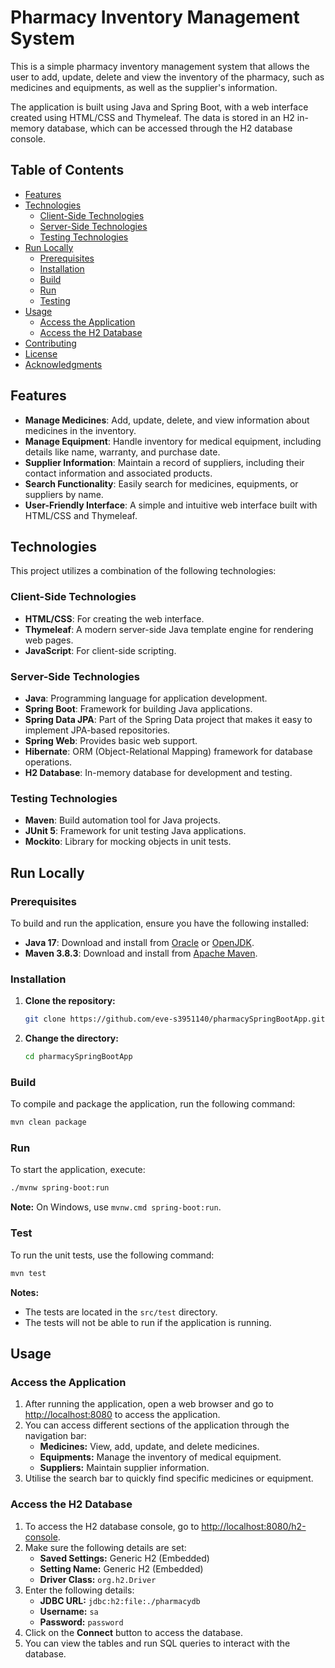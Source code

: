 # Pharmacy Inventory Management System

This is a simple pharmacy inventory management system that allows the user to add, update, delete and view the inventory of the pharmacy, such as medicines and equipments, as well as the supplier's information.

The application is built using Java and Spring Boot, with a web interface created using HTML/CSS and Thymeleaf. The data is stored in an H2 in-memory database, which can be accessed through the H2 database console.

## Table of Contents
- [Features](#features)
- [Technologies](#technologies)
  - [Client-Side Technologies](#client-side-technologies)
  - [Server-Side Technologies](#server-side-technologies)
  - [Testing Technologies](#testing-technologies)
- [Run Locally](#run-locally)
  - [Prerequisites](#prerequisites)
  - [Installation](#installation)
  - [Build](#build)
  - [Run](#run)
  - [Testing](#testing)
- [Usage](#usage)
  - [Access the Application](#access-the-application)
  - [Access the H2 Database](#access-the-h2-database)
- [Contributing](#contributing)
- [License](#license)
- [Acknowledgments](#acknowledgments)

## Features
- **Manage Medicines**: Add, update, delete, and view information about medicines in the inventory.
- **Manage Equipment**: Handle inventory for medical equipment, including details like name, warranty, and purchase date.
- **Supplier Information**: Maintain a record of suppliers, including their contact information and associated products.
- **Search Functionality**: Easily search for medicines, equipments, or suppliers by name.
- **User-Friendly Interface**: A simple and intuitive web interface built with HTML/CSS and Thymeleaf.

## Technologies
This project utilizes a combination of the following technologies:

### Client-Side Technologies
- **HTML/CSS**: For creating the web interface.
- **Thymeleaf**: A modern server-side Java template engine for rendering web pages.
- **JavaScript**: For client-side scripting.

### Server-Side Technologies
- **Java**: Programming language for application development.
- **Spring Boot**: Framework for building Java applications.
- **Spring Data JPA**: Part of the Spring Data project that makes it easy to implement JPA-based repositories.
- **Spring Web**: Provides basic web support.
- **Hibernate**: ORM (Object-Relational Mapping) framework for database operations.
- **H2 Database**: In-memory database for development and testing.

### Testing Technologies
- **Maven**: Build automation tool for Java projects.
- **JUnit 5**: Framework for unit testing Java applications.
- **Mockito**: Library for mocking objects in unit tests.

## Run Locally
### Prerequisites
To build and run the application, ensure you have the following installed:
- **Java 17**: Download and install from [Oracle](https://www.oracle.com/java/technologies/javase/jdk17-archive-downloads.html) or [OpenJDK](https://openjdk.java.net/install/).
- **Maven 3.8.3**: Download and install from [Apache Maven](https://maven.apache.org/download.cgi).

### Installation
1. **Clone the repository:**
   ```bash
   git clone https://github.com/eve-s3951140/pharmacySpringBootApp.git
   ```
2. **Change the directory:**
   ```bash
   cd pharmacySpringBootApp
   ```

### Build
To compile and package the application, run the following command:
```bash
mvn clean package
```

### Run
To start the application, execute:
```bash
./mvnw spring-boot:run
```
**Note:** On Windows, use `mvnw.cmd spring-boot:run`.

### Test
To run the unit tests, use the following command:
```bash
mvn test
```

**Notes:**
- The tests are located in the `src/test` directory.
- The tests will not be able to run if the application is running.

## Usage
### Access the Application
1. After running the application, open a web browser and go to [http://localhost:8080](http://localhost:8080) to access the application.
2. You can access different sections of the application through the navigation bar:
   - **Medicines:** View, add, update, and delete medicines.
   - **Equipments:** Manage the inventory of medical equipment.
   - **Suppliers:** Maintain supplier information.
3. Utilise the search bar to quickly find specific medicines or equipment.

### Access the H2 Database
1. To access the H2 database console, go to [http://localhost:8080/h2-console](http://localhost:8080/h2-console).
2. Make sure the following details are set:
   - **Saved Settings:** Generic H2 (Embedded)
   - **Setting Name:** Generic H2 (Embedded)
   - **Driver Class:** `org.h2.Driver`
3. Enter the following details:
   - **JDBC URL:** `jdbc:h2:file:./pharmacydb`
   - **Username:** `sa`
   - **Password:** `password`
4. Click on the **Connect** button to access the database.
5. You can view the tables and run SQL queries to interact with the database.